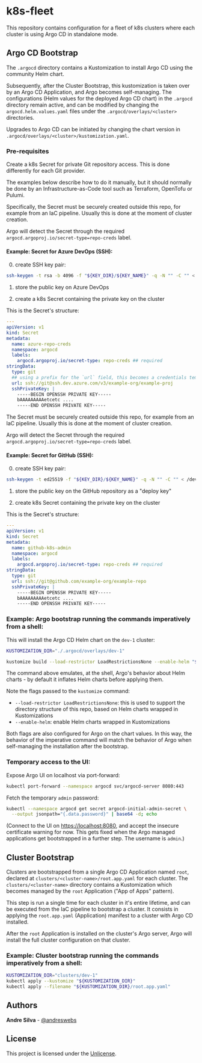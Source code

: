# k8s-fleet

This repository contains configuration for a fleet of k8s clusters where each cluster is using Argo CD in standalone mode.

## Argo CD Bootstrap

The `.argocd` directory contains a Kustomization to install Argo CD using the
community Helm chart.

Subsequently, after the Cluster Bootstrap, this kustomization is taken over by
an Argo CD Application, and Argo becomes self-managing. The configurations (Helm
values for the deployed Argo CD chart) in the `.argocd` directory remain active,
and can be modified by changing the `argocd.helm.values.yaml` files under the
`.argocd/overlays/<cluster>` directories.

Upgrades to Argo CD can be initiated by changing the chart version in
`.argocd/overlays/<cluster>/kustomization.yaml`.

### Pre-requisites

Create a k8s Secret for private Git repository access. This is done differently
for each Git provider.

The examples below describe how to do it manually, but it should normally be done by an Infrastructure-as-Code tool such as Terraform, OpenTofu or Pulumi.

Specifically, the Secret must be securely created outside this repo, for example from an IaC pipeline. Usually this is done at the moment of cluster creation.

Argo will detect the Secret through the required `argocd.argoproj.io/secret-type=repo-creds` label.

#### Example: Secret for Azure DevOps (SSH):

0. create SSH key pair:

```sh
ssh-keygen -t rsa -b 4096 -f "${KEY_DIR}/${KEY_NAME}" -q -N "" -C "" < /dev/null
```

1. store the public key on Azure DevOps

2. create a k8s Secret containing the private key on the cluster

This is the Secret's structure:

```yaml
---
apiVersion: v1
kind: Secret
metadata:
  name: azure-repo-creds
  namespace: argocd
  labels:
    argocd.argoproj.io/secret-type: repo-creds ## required
stringData:
  type: git
  ## using a prefix for the `url` field, this becomes a credentials template for Argo
  url: ssh://git@ssh.dev.azure.com/v3/example-org/example-proj
  sshPrivateKey: |
    -----BEGIN OPENSSH PRIVATE KEY-----
    bAAAAAAAAAetcetc ....
    -----END OPENSSH PRIVATE KEY-----
```

The Secret must be securely created outside this repo, for example from an IaC
pipeline. Usually this is done at the moment of cluster creation.

Argo will detect the Secret through the required
`argocd.argoproj.io/secret-type=repo-creds` label.

#### Example: Secret for GitHub (SSH):

0. create SSH key pair:

```sh
ssh-keygen -t ed25519 -f "${KEY_DIR}/${KEY_NAME}" -q -N "" -C "" < /dev/null
```

1. store the public key on the GitHub repository as a "deploy key"

2. create k8s Secret containing the private key on the cluster

This is the Secret's structure:

```yaml
---
apiVersion: v1
kind: Secret
metadata:
  name: github-k8s-admin
  namespace: argocd
  labels:
    argocd.argoproj.io/secret-type: repo-creds ## required
stringData:
  type: git
  url: ssh://git@github.com/example-org/example-repo
  sshPrivateKey: |
    -----BEGIN OPENSSH PRIVATE KEY-----
    bAAAAAAAAAetcetc ....
    -----END OPENSSH PRIVATE KEY-----
```

### Example: Argo bootstrap running the commands imperatively from a shell:

This will install the Argo CD Helm chart on the `dev-1` cluster:

```sh
KUSTOMIZATION_DIR="./.argocd/overlays/dev-1"

kustomize build --load-restrictor LoadRestrictionsNone --enable-helm "${KUSTOMIZATION_DIR}" | kubectl apply --filename -
```

The command above emulates, at the shell, Argo's behavior about Helm charts - by default it inflates Helm charts before applying them.

Note the flags passed to the `kustomize` command:

- `--load-restrictor LoadRestrictionsNone`: this is used to support the directory structure of this repo, based on Helm charts wrapped in Kustomizations
- `--enable-helm`: enable Helm charts wrapped in Kustomizations

Both flags are also configured for Argo on the chart values. In this way, the behavior of the imperative command will match the behavior of Argo when self-managing the installation after the bootstrap.

### Temporary access to the UI:

Expose Argo UI on localhost via port-forward:

```sh
kubectl port-forward --namespace argocd svc/argocd-server 8080:443
```

Fetch the temporary `admin` password:

```sh
kubectl --namespace argocd get secret argocd-initial-admin-secret \
  --output jsonpath="{.data.password}" | base64 -d; echo
```

(Connect to the UI on [https://localhost:8080](https://localhost:8080), and
accept the insecure certificate warning for now. This gets fixed when the Argo
managed applications get bootstrapped in a further step. The username is `admin`.)

## Cluster Bootstrap

Clusters are bootstrapped from a single Argo CD Application named `root`,
declared at `clusters/<cluster-name>/root.app.yaml` for each cluster. The
`clusters/<cluster-name>` directory contains a Kustomization which becomes
managed by the `root` Application ("App of Apps" pattern).

This step is run a single time for each cluster in it's entire lifetime, and can
be executed from the IaC pipeline to bootstrap a cluster. It consists in
applying the `root.app.yaml` (Application) manifest to a cluster with Argo CD
installed.

After the `root` Application is installed on the cluster's Argo server, Argo
will install the full cluster configuration on that cluster.

### Example: Cluster bootstrap running the commands imperatively from a shell:

```sh
KUSTOMIZATION_DIR="clusters/dev-1"
kubectl apply --kustomize "${KUSTOMIZATION_DIR}"
kubectl apply --filename "${KUSTOMIZATION_DIR}/root.app.yaml"
```

## Authors

**Andre Silva** - [@andreswebs](https://github.com/andreswebs)

## License

This project is licensed under the [Unlicense](UNLICENSE).
